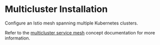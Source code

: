# Multicluster Installation

Configure an Istio mesh spanning multiple Kubernetes clusters.

Refer to the [multicluster service mesh](https://istio.io/docs/concepts/multicluster-deployments/) concept documentation for more information.


